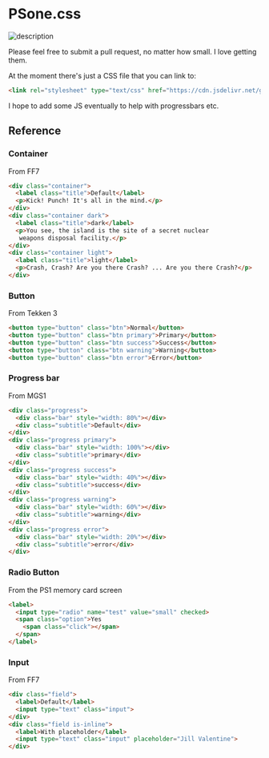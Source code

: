 # PSone.css
![description](https://i.imgur.com/IctX9D2.png "description")

Please feel free to submit a pull request, no matter how small. I love getting them.

At the moment there's just a CSS file that you can link to:
```html
<link rel="stylesheet" type="text/css" href="https://cdn.jsdelivr.net/gh/98mprice/PSone.css@master/PSone.min.css">
```
I hope to add some JS eventually to help with progressbars etc.

## Reference
### Container
From FF7
```html
<div class="container">
  <label class="title">Default</label>
  <p>Kick! Punch! It's all in the mind.</p>
</div>
<div class="container dark">
  <label class="title">dark</label>
  <p>You see, the island is the site of a secret nuclear
   weapons disposal facility.</p>
</div>
<div class="container light">
  <label class="title">light</label>
  <p>Crash, Crash? Are you there Crash? ... Are you there Crash?</p>
</div>
```

### Button
From Tekken 3
```html
<button type="button" class="btn">Normal</button>
<button type="button" class="btn primary">Primary</button>
<button type="button" class="btn success">Success</button>
<button type="button" class="btn warning">Warning</button>
<button type="button" class="btn error">Error</button>
```

### Progress bar
From MGS1
```html
<div class="progress">
  <div class="bar" style="width: 80%"></div>
  <div class="subtitle">Default</div>
</div>
<div class="progress primary">
  <div class="bar" style="width: 100%"></div>
  <div class="subtitle">primary</div>
</div>
<div class="progress success">
  <div class="bar" style="width: 40%"></div>
  <div class="subtitle">success</div>
</div>
<div class="progress warning">
  <div class="bar" style="width: 60%"></div>
  <div class="subtitle">warning</div>
</div>
<div class="progress error">
  <div class="bar" style="width: 20%"></div>
  <div class="subtitle">error</div>
</div>
```

### Radio Button
From the PS1 memory card screen
```html
<label>
  <input type="radio" name="test" value="small" checked>
  <span class="option">Yes
    <span class="click"></span>
  </span>
</label>
```

### Input
From FF7
```html
<div class="field">
  <label>Default</label>
  <input type="text" class="input">
</div>
<div class="field is-inline">
  <label>With placeholder</label>
  <input type="text" class="input" placeholder="Jill Valentine">
</div>
```
